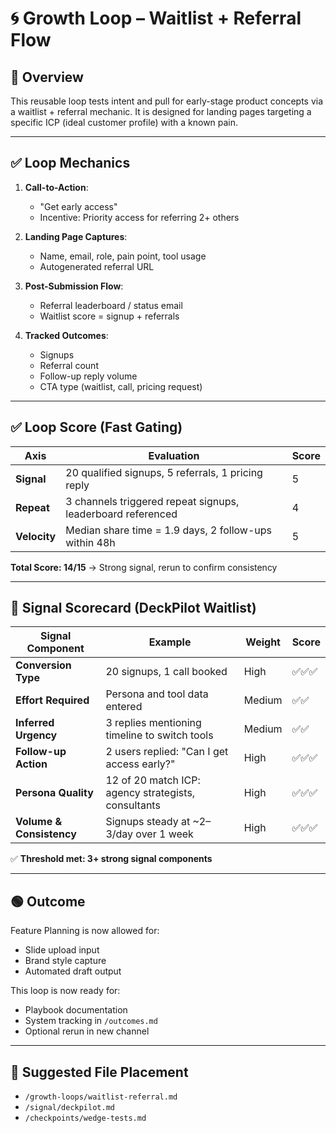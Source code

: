 # 🌀 Growth Loop – Waitlist + Referral Flow

## 🎯 Overview

This reusable loop tests intent and pull for early-stage product concepts via a waitlist + referral mechanic. It is designed for landing pages targeting a specific ICP (ideal customer profile) with a known pain.

---

## ✅ Loop Mechanics

1. **Call-to-Action**:

   - "Get early access"
   - Incentive: Priority access for referring 2+ others

2. **Landing Page Captures**:

   - Name, email, role, pain point, tool usage
   - Autogenerated referral URL

3. **Post-Submission Flow**:

   - Referral leaderboard / status email
   - Waitlist score = signup + referrals

4. **Tracked Outcomes**:

   - Signups
   - Referral count
   - Follow-up reply volume
   - CTA type (waitlist, call, pricing request)

---

## ✅ Loop Score (Fast Gating)

| Axis         | Evaluation                                                  | Score |
| ------------ | ----------------------------------------------------------- | ----- |
| **Signal**   | 20 qualified signups, 5 referrals, 1 pricing reply          | 5     |
| **Repeat**   | 3 channels triggered repeat signups, leaderboard referenced | 4     |
| **Velocity** | Median share time = 1.9 days, 2 follow-ups within 48h       | 5     |

**Total Score: 14/15** → Strong signal, rerun to confirm consistency

---

## 🧠 Signal Scorecard (DeckPilot Waitlist)

| Signal Component         | Example                                             | Weight | Score  |
| ------------------------ | --------------------------------------------------- | ------ | ------ |
| **Conversion Type**      | 20 signups, 1 call booked                           | High   | ✅✅✅ |
| **Effort Required**      | Persona and tool data entered                       | Medium | ✅✅   |
| **Inferred Urgency**     | 3 replies mentioning timeline to switch tools       | Medium | ✅✅   |
| **Follow-up Action**     | 2 users replied: "Can I get access early?"          | High   | ✅✅✅ |
| **Persona Quality**      | 12 of 20 match ICP: agency strategists, consultants | High   | ✅✅✅ |
| **Volume & Consistency** | Signups steady at \~2–3/day over 1 week             | High   | ✅✅✅ |

✅ **Threshold met: 3+ strong signal components**

---

## 🟢 Outcome

Feature Planning is now allowed for:

- Slide upload input
- Brand style capture
- Automated draft output

This loop is now ready for:

- Playbook documentation
- System tracking in `/outcomes.md`
- Optional rerun in new channel

---

## 📁 Suggested File Placement

- `/growth-loops/waitlist-referral.md`
- `/signal/deckpilot.md`
- `/checkpoints/wedge-tests.md`
